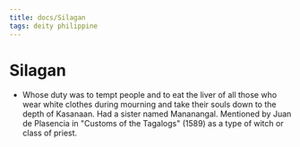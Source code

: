 ```yaml
---
title: docs/Silagan
tags: deity philippine
---
```


# Silagan
- Whose duty was to tempt people and to eat the liver of all those who wear white clothes during mourning and take their souls down to the depth of Kasanaan. Had a sister named Mananangal. Mentioned by Juan de Plasencia in "Customs of the Tagalogs" (1589) as a type of witch or class of priest.